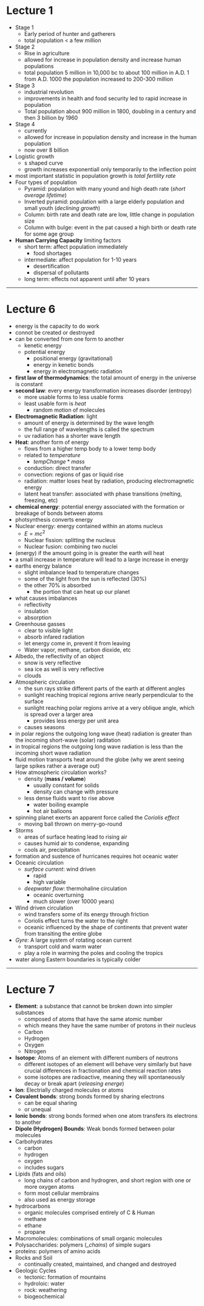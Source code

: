 # Lecture 1
- Stage 1
  - Early period of hunter and gatherers
  - total population < a few million
- Stage 2
  - Rise in agriculture
  - allowed for increase in population density and increase human populations
  - total population 5 million in 10,000 bc to about 100 million in A.D. 1 from A.D. 1000 the population increased to 200-300 million
- Stage 3
  - industrial revolution
  - improvements in health and food security led to rapid increase in  population
  - Total population about 900 million in 1800, doubling in a century and then 3 billion by 1960
- Stage 4
  - currently
  - allowed for increase in population density and increase in the human population
  - now over 8 billion
- Logistic growth
  - s shaped curve
  - growth increases exponentiall only temporarily to the inflection point
- most important statistic in population growth is _total fertility rate_
- Four types of population
  - Pyramid: population with many yound and high death rate (_short average lifetime_)
  - Inverted pyramid: population with a large elderly population and small youth (_declining growth_)
  - Column: birth rate and death rate are low, little change in population size
  - Column with bulge: event in the pat caused a high birth or death rate for some age group
- __Human Carrying Capacity__ limiting factors
  - short term: affect population immediately
    - food shortages
  - intermediate: affect population for 1-10 years
    - desertification
    - dispersal of pollutants
  - long term: effects not apparent until after 10 years

****

# Lecture 6
- energy is the capacity to do work
- connot be created or destroyed
- can be converted from one form to another
  - kenetic energy
  - potential energy
    - positional energy (gravitational)
    - energy in kenetic bonds
    - energy in electromagnetic radiation
- __first law of thermodynamics__: the total amount of energy in the universe is constant
- __second law__: every energy transformation increases disorder (entropy)
  - more usable forms to less usable forms
  - least usable form is _heat_
    - random motion of molecules
- __Electromagnetic Radiation__: light
  - amount of energy is determined by the wave length
  - the full range of wavelengths is called the spectrum
  - uv radiation has a shorter wave length
- __Heat__: another form of energy
  - flows from a higher temp body to a lower temp body
  - related to _temperature_
    - $tempChange * mass$
  - conduction: direct transfer
  - convection: regions of gas or liquid rise
  - radiation: matter loses heat by radiation, producing electromagnetic energy
  - latent heat transfer: associated with phase transitions (melting, freezing, etc)
- __chemical energy__: potential energy associated with the formation or breakage of bonds between atoms
- photsynthesis converts energy
- Nuclear energy: energy contained within an atoms nucleus
  - $E = mc^{2}$
  - Nuclear fission: splitting the nucleus
  - Nuclear fusion: combining two nuclei
- (energy) if the amount going in is greater the earth will heat
- a small increase in temperature will lead to a large increase in energy
- earths energy balance
  - slight imbalance lead to temperature changes
  - some of the light from the sun is reflected (30%)
  - the other 70% is absorbed
    - the portion that can heat up our planet
- what causes imbalances
  - reflectivity
  - insulation
  - absorption
- Greenhouse gasses
  - clear to visible light
  - absorb infared radiation
  - let energy come in, prevent it from leaving
  - Water vapor, methane, carbon dioxide, etc
- Albedo, the reflectivity of an object
  - snow is very reflective
  - sea ice as well is very reflective
  - clouds
- Atmospheric circulation
  - the sun rays strike different parts of the earth at different angles
  - sunlight reaching tropical regions arrive nearly perpendicular to the surface
  - sunlight reaching polar regions arrive at a very oblique angle, which is spread over a larger area
    - provides less energy per unit area
  - causes seasons
- in polar regions the outgoing long wave (heat) radiation is greater than the incoming short-wave (solar) raditation
- in tropical regions the outgoing long wave radiation is less than the incoming short wave radiation
- fluid motion transports heat around the globe (why we arent seeing large spikes rather a average out)
- How atmospheric circulation works?
  - density (__mass / volume__)
    - usually constant for solids
    - density can change with pressure
  - less dense fluids want to rise above
    - water boiling example
    - hot air balloons
- spinning planet exerts an apparent force called the _Coriolis effect_
  - moving ball thrown on merry-go-round
- Storms
  - areas of surface heating lead to rising air
  - causes humid air to condense, expanding
  - cools air, precipitation
- formation and sustence of hurricanes requires hot oceanic water
- Oceanic circulation
  - _surface current_: wind driven
    - rapid
    - high variable
  - _deepwater flow_: thermohaline circulation
    - oceanic overturning
    - much slower (over 10000 years)
- Wind driven circulation
  - wind transfers some of its energy through friction
  - Coriolis effect turns the water to the right
  - oceanic influenced by the shape of continents that prevent water from transiting the entire globe
- _Gyre_: A large system of rotating ocean current
  - transport cold and warm water
  - play a role in warming the poles and cooling the tropics
- water along Eastern boundaries is typically colder


*****

# Lecture 7
- __Element__: a substance that cannot be broken down into simpler substances
  - composed of atoms that have the same atomic number
  - which means they have the same number of protons in their nucleus
  - Carbon
  - Hydrogen
  - Oxygen
  - Nitrogen
- __Isotope__: Atoms of an element with different numbers of neutrons
  - different isotopes of an element will behave very similarly but have crucial differences in fractionation and chemical reaction rates
  - some isotopes are radioactive, meaning they will spontaneously decay or break apart (_releasing energe_)
- __Ion__: Electrially charged molecules or atoms
- __Covalent bonds__: strong bonds formed by sharing electrons
  - can be equal sharing
  - or unequal
- __Ionic bonds__: strong bonds formed when one atom transfers its electrons to another
- __Dipole (Hydrogen) Bounds__: Weak bonds formed between polar molecules
- Carbohydrates
  - carbon
  - hydrogen
  - oxygen
  - includes sugars
- Lipids (fats and oils)
  - long chains of carbon and hydrogren, and short region with one or more oxygen atoms
  - form most cellular membrains
  - also used as energy storage
- hydrocarbons
  - organic molecules comprised entirely of C & Human
  - methane
  - ethane
  - propane
- Macromolecules: combinations of small organic molecules
- Polysaccharides: polymers (__chains_) of simple sugars
- proteins: polymers of amino acids
- Rocks and Soil
  - continually created, maintained, and changed and destroyed
- Geologic Cycles
  - tectonic: formation of mountains
  - hydroloic: water
  - rock: weathering
  - biogeochemical
